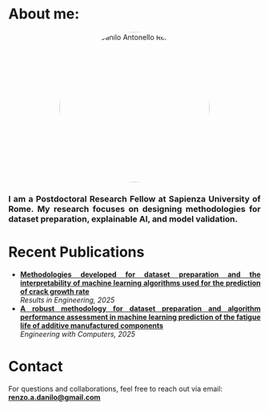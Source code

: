 <h1 align="left">About me:</h1>

<p align="center">
  <img 
       src="https://github.com/user-attachments/assets/bf63f00e-390b-44d5-89dd-657b24bf6773" 
       alt="Danilo Antonello Renzo"
       width="300"
       style="border-radius:50%; display:block; margin:auto;" 
  />
</p>

<p align="justify">
<h3 align="justify">I am a Postdoctoral Research Fellow at Sapienza University of Rome. My research focuses on designing methodologies for dataset preparation, explainable AI, and model validation. </h3>
</p>

<h1><b>Recent Publications</b></h1>

<ul align="justify">
  <li>
    <a href="https://doi.org/10.1016/j.rineng.2025.107516" target="_blank"><b>Methodologies developed for dataset preparation and the interpretability of machine learning algorithms used for the prediction of crack growth rate</b></a><br>
    <i>Results in Engineering, 2025</i>
  </li>
  <li>
    <a href="https://doi.org/10.1007/s00366-025-02139-7" target="_blank"><b>A robust methodology for dataset preparation and algorithm performance assessment in machine learning prediction of the fatigue life of additive manufactured components</b></a><br>
    <i>Engineering with Computers, 2025</i>
  </li>
</ul>

<h1><b>Contact</b></h1>

<p>
For questions and collaborations, feel free to reach out via email:  
<a href="mailto:renzo.a.danilo@gmail.com"><b>renzo.a.danilo@gmail.com</b></a>
</p>
